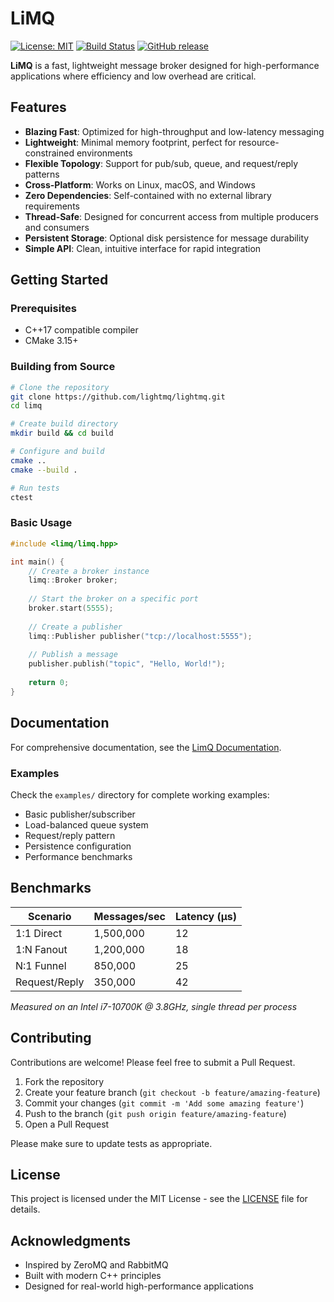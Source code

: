 # LiMQ

[![License: MIT](https://img.shields.io/badge/License-MIT-blue.svg)](https://opensource.org/licenses/MIT)
[![Build Status](https://img.shields.io/github/workflow/status/lightmq/lightmq/CI)](https://github.com/lightmq/lightmq/actions)
[![GitHub release](https://img.shields.io/github/v/release/lightmq/lightmq)](https://github.com/lightmq/lightmq/releases)

**LiMQ** is a fast, lightweight message broker designed for high-performance applications where efficiency and low overhead are critical.

## Features

- **Blazing Fast**: Optimized for high-throughput and low-latency messaging
- **Lightweight**: Minimal memory footprint, perfect for resource-constrained environments
- **Flexible Topology**: Support for pub/sub, queue, and request/reply patterns
- **Cross-Platform**: Works on Linux, macOS, and Windows
- **Zero Dependencies**: Self-contained with no external library requirements
- **Thread-Safe**: Designed for concurrent access from multiple producers and consumers
- **Persistent Storage**: Optional disk persistence for message durability
- **Simple API**: Clean, intuitive interface for rapid integration

## Getting Started

### Prerequisites

- C++17 compatible compiler
- CMake 3.15+

### Building from Source

```bash
# Clone the repository
git clone https://github.com/lightmq/lightmq.git
cd limq

# Create build directory
mkdir build && cd build

# Configure and build
cmake ..
cmake --build .

# Run tests
ctest
```

### Basic Usage

```cpp
#include <limq/limq.hpp>

int main() {
    // Create a broker instance
    limq::Broker broker;
    
    // Start the broker on a specific port
    broker.start(5555);
    
    // Create a publisher
    limq::Publisher publisher("tcp://localhost:5555");
    
    // Publish a message
    publisher.publish("topic", "Hello, World!");
    
    return 0;
}
```

## Documentation

For comprehensive documentation, see the [LimQ Documentation](https://lightmq.io/docs).

### Examples

Check the `examples/` directory for complete working examples:

- Basic publisher/subscriber
- Load-balanced queue system
- Request/reply pattern
- Persistence configuration
- Performance benchmarks

## Benchmarks

| Scenario | Messages/sec | Latency (μs) |
|----------|--------------|--------------|
| 1:1 Direct | 1,500,000 | 12 |
| 1:N Fanout | 1,200,000 | 18 |
| N:1 Funnel | 850,000 | 25 |
| Request/Reply | 350,000 | 42 |

*Measured on an Intel i7-10700K @ 3.8GHz, single thread per process*

## Contributing

Contributions are welcome! Please feel free to submit a Pull Request.

1. Fork the repository
2. Create your feature branch (`git checkout -b feature/amazing-feature`)
3. Commit your changes (`git commit -m 'Add some amazing feature'`)
4. Push to the branch (`git push origin feature/amazing-feature`)
5. Open a Pull Request

Please make sure to update tests as appropriate.

## License

This project is licensed under the MIT License - see the [LICENSE](LICENSE) file for details.

## Acknowledgments

- Inspired by ZeroMQ and RabbitMQ
- Built with modern C++ principles
- Designed for real-world high-performance applications